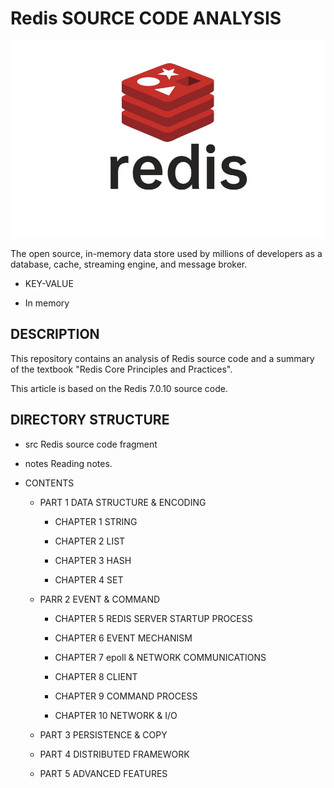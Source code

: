 # Redis SOURCE CODE ANALYSIS

![resources/redis-icon.jpg](resources/redis-icon.jpg)

The open source, in-memory data store used by millions of developers as a database, cache, streaming engine, and message broker.

* KEY-VALUE

* In memory

## DESCRIPTION

This repository contains an analysis of Redis source code and a 
summary of the textbook "Redis Core Principles and Practices".

This article is based on the Redis 7.0.10 source code.

## DIRECTORY STRUCTURE

* src Redis source code fragment

* notes Reading notes.

* CONTENTS

  *  PART 1 DATA STRUCTURE & ENCODING
  
     *   CHAPTER 1 STRING
  
     *   CHAPTER 2 LIST
 
     *   CHAPTER 3 HASH
  
     *   CHAPTER 4 SET

  * PARR 2 EVENT & COMMAND

    * CHAPTER 5 REDIS SERVER STARTUP PROCESS

    * CHAPTER 6 EVENT MECHANISM

    * CHAPTER 7 epoll & NETWORK COMMUNICATIONS

    * CHAPTER 8 CLIENT

    * CHAPTER 9 COMMAND PROCESS

    * CHAPTER 10 NETWORK & I/O

  * PART 3 PERSISTENCE & COPY

  * PART 4 DISTRIBUTED FRAMEWORK

  * PART 5 ADVANCED FEATURES